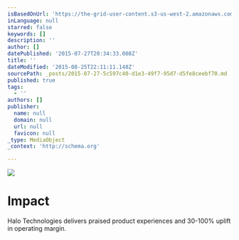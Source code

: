 ```yaml
---
isBasedOnUrl: 'https://the-grid-user-content.s3-us-west-2.amazonaws.com/30e3ecaf-ddeb-4104-a0c0-aaf4fe1ba885.jpg'
inLanguage: null
starred: false
keywords: []
description: ''
author: []
datePublished: '2015-07-27T20:34:33.008Z'
title: ''
dateModified: '2015-08-25T22:11:11.148Z'
sourcePath: _posts/2015-07-27-5c597c40-d1e3-49f7-95d7-d5fe8ceebf70.md
published: true
tags:
  - ''
authors: []
publisher:
  name: null
  domain: null
  url: null
  favicon: null
_type: MediaObject
_context: 'http://schema.org'

---
```

![](https://the-grid-user-content.s3-us-west-2.amazonaws.com/30e3ecaf-ddeb-4104-a0c0-aaf4fe1ba885.jpg)

# **Impact**

Halo Technologies delivers praised product experiences and 30-100% uplift in operating margin.